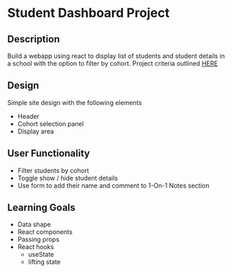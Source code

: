 # Student Dashboard Project
## Description
Build a webapp using react to display list of students and student details in a school with the option to filter by cohort. Project criteria outlined [HERE](./project-criteria.md)

## Design
Simple site design with the following elements
- Header
- Cohort selection panel
- Display area

## User Functionality
- Filter students by cohort
- Toggle show / hide student details
- Use form to add their name and comment to 1-On-1 Notes section

## Learning Goals
- Data shape
- React components
- Passing props
- React hooks
  - useState
  - lifting state

##